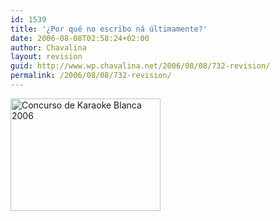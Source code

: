 ```yaml
---
id: 1539
title: '¿Por qué no escribo ná últimamente?'
date: 2006-08-08T02:58:24+02:00
author: Chavalina
layout: revision
guid: http://www.wp.chavalina.net/2006/08/08/732-revision/
permalink: /2006/08/08/732-revision/
---
```

<p class="imgcentro">
  <a href="http://www.flickr.com/photos/chavalina/209940175/" title="Photo Sharing"><img src="http://static.flickr.com/95/209940175_dd42d13467_m.jpg" width="240" height="180" alt="Concurso de Karaoke Blanca 2006" /></a>
</p>